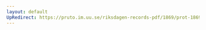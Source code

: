 ```yaml
---
layout: default
UpRedirect: https://pruto.im.uu.se/riksdagen-records-pdf/1869/prot-1869--ak--605.pdf
---
```

